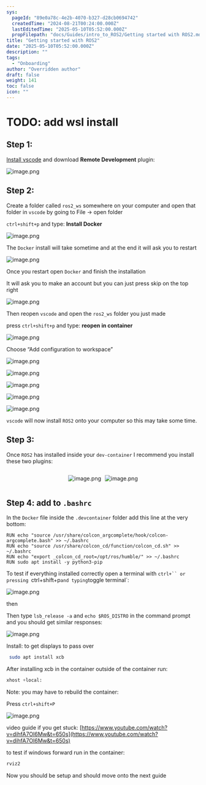 ```yaml
---
sys:
  pageId: "89e0a78c-4e2b-4070-b327-d28cb0694742"
  createdTime: "2024-08-21T00:24:00.000Z"
  lastEditedTime: "2025-05-10T05:52:00.000Z"
  propFilepath: "docs/Guides/intro_to_ROS2/Getting started with ROS2.md"
title: "Getting started with ROS2"
date: "2025-05-10T05:52:00.000Z"
description: ""
tags:
  - "Onboarding"
author: "Overridden author"
draft: false
weight: 141
toc: false
icon: ""
---
```


# TODO: add wsl install

## Step 1:

[Install vscode](https://code.visualstudio.com/download) and download **Remote Development** plugin:

![image.png](https://prod-files-secure.s3.us-west-2.amazonaws.com/d518164a-d88e-44d1-a4ee-3adb3bd8bce0/efb52993-1881-4a40-b95e-6f020334f022/image.png?X-Amz-Algorithm=AWS4-HMAC-SHA256&X-Amz-Content-Sha256=UNSIGNED-PAYLOAD&X-Amz-Credential=ASIAZI2LB466X6KXBQTL%2F20250707%2Fus-west-2%2Fs3%2Faws4_request&X-Amz-Date=20250707T004716Z&X-Amz-Expires=3600&X-Amz-Security-Token=IQoJb3JpZ2luX2VjEGAaCXVzLXdlc3QtMiJGMEQCIGMlcpkExGIz2JPMKkSOeZ5ABM81hVvITdOW3oJs0kGNAiB3XzdVr4zzTitX0TnnAYkxHZfLxVnsLY4Edt4EyGRrvir%2FAwhpEAAaDDYzNzQyMzE4MzgwNSIMzmV61tFDDnCO8YXbKtwD4Qzrk0c4%2BOUKu0jUSYN6SLY%2FEbMFfqQVj3VTuzNNlitJlu2YhgtmvNAbhvl8IwKbF6sdvUFqNBFO54E1a%2BJ5cWq4pHd6YSzKbf0GIahrejPuVYWFtp4pStPdMm1jWuJV0FV9AOWcOrGrBPX3yzz5GhD8iCK1Jy3gI30VVdZ%2FE3Gl8czDOZ%2FdUJ3hB2EeGcMQEQ%2BwaaB196lhP56lYbQ6S%2FzIf%2BeEdqeHVqJlAKwTjGlTVpp8r0aY93TLBf9XChfgTluQo%2FGr3umPCU29QIapvC0qefuc8%2FE1mL0a2K6aE27MzAUOrLdSUh%2FgvKpEHK7hscKtsggrf7iff70jvcQystbxHmRYXANv95b6a3nbhVj5wtGHo3tkgHS74fcY%2FaSJlrFW3bd2rxKigRDou78rn%2BVIqnr1LPnZ3i1vzFZSgdjN9zKDyA6RtL564GI9CT0dxJd3MFpsy3xDIBXq5fFn%2FHw%2FGeqj5EwMvGRlRgVOrkCtQRG0zFRLQ7V8oQ8x8iv56qlR68xYjreFEYORmWucwY5wUofhQSf1Dln%2Fu8CoUj48a4fwRXKA2Dv%2FO7Bvg5%2Bw7rP3%2F9PEHyvYD%2BMa5nhpUp1pB3N%2FTzLFqU%2BX86c9zQttHyc8Dn9ukjgVRScwnYuswwY6pgGyGGTtOcSEqeT9vjORCJcZI5XDbb8EVlN8zO9Olg8whT9CSRkninN5HFYJPkfZVGxY4Ma43plM30bVaJBH%2Fyy62y358R1i8p1bKI7jQVtwRHd74uf4OyPyDUAkhPFyvaDMga47B2mJ%2B62HutBPXNVessdpf%2Ftil9vOrKxPnhQS6%2Fb1fiCYnobtFWsobUicoS1vHGrc9BsRxLWKTpmV8jevXiPgoSZu&X-Amz-Signature=01a0cadd5f34a611b2bedba0483333b7a02cb1a4412cefebe33de112ee09b08c&X-Amz-SignedHeaders=host&x-amz-checksum-mode=ENABLED&x-id=GetObject)

## Step 2:

Create a folder called `ros2_ws` somewhere on your computer and open that folder in `vscode` by going to File → open folder 

`ctrl+shift+p` and type: **Install Docker**

![image.png](https://prod-files-secure.s3.us-west-2.amazonaws.com/d518164a-d88e-44d1-a4ee-3adb3bd8bce0/2269dc0e-1cd5-47ff-bceb-c04ad9b2eab0/image.png?X-Amz-Algorithm=AWS4-HMAC-SHA256&X-Amz-Content-Sha256=UNSIGNED-PAYLOAD&X-Amz-Credential=ASIAZI2LB466X6KXBQTL%2F20250707%2Fus-west-2%2Fs3%2Faws4_request&X-Amz-Date=20250707T004716Z&X-Amz-Expires=3600&X-Amz-Security-Token=IQoJb3JpZ2luX2VjEGAaCXVzLXdlc3QtMiJGMEQCIGMlcpkExGIz2JPMKkSOeZ5ABM81hVvITdOW3oJs0kGNAiB3XzdVr4zzTitX0TnnAYkxHZfLxVnsLY4Edt4EyGRrvir%2FAwhpEAAaDDYzNzQyMzE4MzgwNSIMzmV61tFDDnCO8YXbKtwD4Qzrk0c4%2BOUKu0jUSYN6SLY%2FEbMFfqQVj3VTuzNNlitJlu2YhgtmvNAbhvl8IwKbF6sdvUFqNBFO54E1a%2BJ5cWq4pHd6YSzKbf0GIahrejPuVYWFtp4pStPdMm1jWuJV0FV9AOWcOrGrBPX3yzz5GhD8iCK1Jy3gI30VVdZ%2FE3Gl8czDOZ%2FdUJ3hB2EeGcMQEQ%2BwaaB196lhP56lYbQ6S%2FzIf%2BeEdqeHVqJlAKwTjGlTVpp8r0aY93TLBf9XChfgTluQo%2FGr3umPCU29QIapvC0qefuc8%2FE1mL0a2K6aE27MzAUOrLdSUh%2FgvKpEHK7hscKtsggrf7iff70jvcQystbxHmRYXANv95b6a3nbhVj5wtGHo3tkgHS74fcY%2FaSJlrFW3bd2rxKigRDou78rn%2BVIqnr1LPnZ3i1vzFZSgdjN9zKDyA6RtL564GI9CT0dxJd3MFpsy3xDIBXq5fFn%2FHw%2FGeqj5EwMvGRlRgVOrkCtQRG0zFRLQ7V8oQ8x8iv56qlR68xYjreFEYORmWucwY5wUofhQSf1Dln%2Fu8CoUj48a4fwRXKA2Dv%2FO7Bvg5%2Bw7rP3%2F9PEHyvYD%2BMa5nhpUp1pB3N%2FTzLFqU%2BX86c9zQttHyc8Dn9ukjgVRScwnYuswwY6pgGyGGTtOcSEqeT9vjORCJcZI5XDbb8EVlN8zO9Olg8whT9CSRkninN5HFYJPkfZVGxY4Ma43plM30bVaJBH%2Fyy62y358R1i8p1bKI7jQVtwRHd74uf4OyPyDUAkhPFyvaDMga47B2mJ%2B62HutBPXNVessdpf%2Ftil9vOrKxPnhQS6%2Fb1fiCYnobtFWsobUicoS1vHGrc9BsRxLWKTpmV8jevXiPgoSZu&X-Amz-Signature=2f63783fde34c3fa3bd626c027e1fb49e325ee15106f92a78a68e6f276b5f92e&X-Amz-SignedHeaders=host&x-amz-checksum-mode=ENABLED&x-id=GetObject)

The `Docker` install will take sometime and at the end it will ask you to restart

![image.png](https://prod-files-secure.s3.us-west-2.amazonaws.com/d518164a-d88e-44d1-a4ee-3adb3bd8bce0/ed233f78-be33-4b1f-b89c-9c346c0e961e/image.png?X-Amz-Algorithm=AWS4-HMAC-SHA256&X-Amz-Content-Sha256=UNSIGNED-PAYLOAD&X-Amz-Credential=ASIAZI2LB466X6KXBQTL%2F20250707%2Fus-west-2%2Fs3%2Faws4_request&X-Amz-Date=20250707T004716Z&X-Amz-Expires=3600&X-Amz-Security-Token=IQoJb3JpZ2luX2VjEGAaCXVzLXdlc3QtMiJGMEQCIGMlcpkExGIz2JPMKkSOeZ5ABM81hVvITdOW3oJs0kGNAiB3XzdVr4zzTitX0TnnAYkxHZfLxVnsLY4Edt4EyGRrvir%2FAwhpEAAaDDYzNzQyMzE4MzgwNSIMzmV61tFDDnCO8YXbKtwD4Qzrk0c4%2BOUKu0jUSYN6SLY%2FEbMFfqQVj3VTuzNNlitJlu2YhgtmvNAbhvl8IwKbF6sdvUFqNBFO54E1a%2BJ5cWq4pHd6YSzKbf0GIahrejPuVYWFtp4pStPdMm1jWuJV0FV9AOWcOrGrBPX3yzz5GhD8iCK1Jy3gI30VVdZ%2FE3Gl8czDOZ%2FdUJ3hB2EeGcMQEQ%2BwaaB196lhP56lYbQ6S%2FzIf%2BeEdqeHVqJlAKwTjGlTVpp8r0aY93TLBf9XChfgTluQo%2FGr3umPCU29QIapvC0qefuc8%2FE1mL0a2K6aE27MzAUOrLdSUh%2FgvKpEHK7hscKtsggrf7iff70jvcQystbxHmRYXANv95b6a3nbhVj5wtGHo3tkgHS74fcY%2FaSJlrFW3bd2rxKigRDou78rn%2BVIqnr1LPnZ3i1vzFZSgdjN9zKDyA6RtL564GI9CT0dxJd3MFpsy3xDIBXq5fFn%2FHw%2FGeqj5EwMvGRlRgVOrkCtQRG0zFRLQ7V8oQ8x8iv56qlR68xYjreFEYORmWucwY5wUofhQSf1Dln%2Fu8CoUj48a4fwRXKA2Dv%2FO7Bvg5%2Bw7rP3%2F9PEHyvYD%2BMa5nhpUp1pB3N%2FTzLFqU%2BX86c9zQttHyc8Dn9ukjgVRScwnYuswwY6pgGyGGTtOcSEqeT9vjORCJcZI5XDbb8EVlN8zO9Olg8whT9CSRkninN5HFYJPkfZVGxY4Ma43plM30bVaJBH%2Fyy62y358R1i8p1bKI7jQVtwRHd74uf4OyPyDUAkhPFyvaDMga47B2mJ%2B62HutBPXNVessdpf%2Ftil9vOrKxPnhQS6%2Fb1fiCYnobtFWsobUicoS1vHGrc9BsRxLWKTpmV8jevXiPgoSZu&X-Amz-Signature=8f69633db95189a4c4cdae16fcd227fd3bae8f28477fd163301595d3990e3004&X-Amz-SignedHeaders=host&x-amz-checksum-mode=ENABLED&x-id=GetObject)

Once you restart open `Docker` and finish the installation

It will ask you to make an account but you can just press skip on the top right

![image.png](https://prod-files-secure.s3.us-west-2.amazonaws.com/d518164a-d88e-44d1-a4ee-3adb3bd8bce0/21010ad9-1659-4fd9-9f59-9932a09b2a3d/image.png?X-Amz-Algorithm=AWS4-HMAC-SHA256&X-Amz-Content-Sha256=UNSIGNED-PAYLOAD&X-Amz-Credential=ASIAZI2LB466X6KXBQTL%2F20250707%2Fus-west-2%2Fs3%2Faws4_request&X-Amz-Date=20250707T004716Z&X-Amz-Expires=3600&X-Amz-Security-Token=IQoJb3JpZ2luX2VjEGAaCXVzLXdlc3QtMiJGMEQCIGMlcpkExGIz2JPMKkSOeZ5ABM81hVvITdOW3oJs0kGNAiB3XzdVr4zzTitX0TnnAYkxHZfLxVnsLY4Edt4EyGRrvir%2FAwhpEAAaDDYzNzQyMzE4MzgwNSIMzmV61tFDDnCO8YXbKtwD4Qzrk0c4%2BOUKu0jUSYN6SLY%2FEbMFfqQVj3VTuzNNlitJlu2YhgtmvNAbhvl8IwKbF6sdvUFqNBFO54E1a%2BJ5cWq4pHd6YSzKbf0GIahrejPuVYWFtp4pStPdMm1jWuJV0FV9AOWcOrGrBPX3yzz5GhD8iCK1Jy3gI30VVdZ%2FE3Gl8czDOZ%2FdUJ3hB2EeGcMQEQ%2BwaaB196lhP56lYbQ6S%2FzIf%2BeEdqeHVqJlAKwTjGlTVpp8r0aY93TLBf9XChfgTluQo%2FGr3umPCU29QIapvC0qefuc8%2FE1mL0a2K6aE27MzAUOrLdSUh%2FgvKpEHK7hscKtsggrf7iff70jvcQystbxHmRYXANv95b6a3nbhVj5wtGHo3tkgHS74fcY%2FaSJlrFW3bd2rxKigRDou78rn%2BVIqnr1LPnZ3i1vzFZSgdjN9zKDyA6RtL564GI9CT0dxJd3MFpsy3xDIBXq5fFn%2FHw%2FGeqj5EwMvGRlRgVOrkCtQRG0zFRLQ7V8oQ8x8iv56qlR68xYjreFEYORmWucwY5wUofhQSf1Dln%2Fu8CoUj48a4fwRXKA2Dv%2FO7Bvg5%2Bw7rP3%2F9PEHyvYD%2BMa5nhpUp1pB3N%2FTzLFqU%2BX86c9zQttHyc8Dn9ukjgVRScwnYuswwY6pgGyGGTtOcSEqeT9vjORCJcZI5XDbb8EVlN8zO9Olg8whT9CSRkninN5HFYJPkfZVGxY4Ma43plM30bVaJBH%2Fyy62y358R1i8p1bKI7jQVtwRHd74uf4OyPyDUAkhPFyvaDMga47B2mJ%2B62HutBPXNVessdpf%2Ftil9vOrKxPnhQS6%2Fb1fiCYnobtFWsobUicoS1vHGrc9BsRxLWKTpmV8jevXiPgoSZu&X-Amz-Signature=9620b621fa79a88e7b20b02379ab35164655ca6faff7573c2d4fff2f950e6a6b&X-Amz-SignedHeaders=host&x-amz-checksum-mode=ENABLED&x-id=GetObject)

Then reopen `vscode` and open the `ros2_ws` folder you just made

press `ctrl+shift+p` and type: **reopen in container**

![image.png](https://prod-files-secure.s3.us-west-2.amazonaws.com/d518164a-d88e-44d1-a4ee-3adb3bd8bce0/4e93b8c2-41ad-488c-8095-c74205196118/image.png?X-Amz-Algorithm=AWS4-HMAC-SHA256&X-Amz-Content-Sha256=UNSIGNED-PAYLOAD&X-Amz-Credential=ASIAZI2LB466X6KXBQTL%2F20250707%2Fus-west-2%2Fs3%2Faws4_request&X-Amz-Date=20250707T004716Z&X-Amz-Expires=3600&X-Amz-Security-Token=IQoJb3JpZ2luX2VjEGAaCXVzLXdlc3QtMiJGMEQCIGMlcpkExGIz2JPMKkSOeZ5ABM81hVvITdOW3oJs0kGNAiB3XzdVr4zzTitX0TnnAYkxHZfLxVnsLY4Edt4EyGRrvir%2FAwhpEAAaDDYzNzQyMzE4MzgwNSIMzmV61tFDDnCO8YXbKtwD4Qzrk0c4%2BOUKu0jUSYN6SLY%2FEbMFfqQVj3VTuzNNlitJlu2YhgtmvNAbhvl8IwKbF6sdvUFqNBFO54E1a%2BJ5cWq4pHd6YSzKbf0GIahrejPuVYWFtp4pStPdMm1jWuJV0FV9AOWcOrGrBPX3yzz5GhD8iCK1Jy3gI30VVdZ%2FE3Gl8czDOZ%2FdUJ3hB2EeGcMQEQ%2BwaaB196lhP56lYbQ6S%2FzIf%2BeEdqeHVqJlAKwTjGlTVpp8r0aY93TLBf9XChfgTluQo%2FGr3umPCU29QIapvC0qefuc8%2FE1mL0a2K6aE27MzAUOrLdSUh%2FgvKpEHK7hscKtsggrf7iff70jvcQystbxHmRYXANv95b6a3nbhVj5wtGHo3tkgHS74fcY%2FaSJlrFW3bd2rxKigRDou78rn%2BVIqnr1LPnZ3i1vzFZSgdjN9zKDyA6RtL564GI9CT0dxJd3MFpsy3xDIBXq5fFn%2FHw%2FGeqj5EwMvGRlRgVOrkCtQRG0zFRLQ7V8oQ8x8iv56qlR68xYjreFEYORmWucwY5wUofhQSf1Dln%2Fu8CoUj48a4fwRXKA2Dv%2FO7Bvg5%2Bw7rP3%2F9PEHyvYD%2BMa5nhpUp1pB3N%2FTzLFqU%2BX86c9zQttHyc8Dn9ukjgVRScwnYuswwY6pgGyGGTtOcSEqeT9vjORCJcZI5XDbb8EVlN8zO9Olg8whT9CSRkninN5HFYJPkfZVGxY4Ma43plM30bVaJBH%2Fyy62y358R1i8p1bKI7jQVtwRHd74uf4OyPyDUAkhPFyvaDMga47B2mJ%2B62HutBPXNVessdpf%2Ftil9vOrKxPnhQS6%2Fb1fiCYnobtFWsobUicoS1vHGrc9BsRxLWKTpmV8jevXiPgoSZu&X-Amz-Signature=b11e26bb9471ce5102c06b3060c9dd0a155ce344ad24a339286d16988e4473cd&X-Amz-SignedHeaders=host&x-amz-checksum-mode=ENABLED&x-id=GetObject)

Choose “Add configuration to workspace”

![image.png](https://prod-files-secure.s3.us-west-2.amazonaws.com/d518164a-d88e-44d1-a4ee-3adb3bd8bce0/9560b282-5060-4989-ba37-97e7b2c22476/image.png?X-Amz-Algorithm=AWS4-HMAC-SHA256&X-Amz-Content-Sha256=UNSIGNED-PAYLOAD&X-Amz-Credential=ASIAZI2LB466X6KXBQTL%2F20250707%2Fus-west-2%2Fs3%2Faws4_request&X-Amz-Date=20250707T004716Z&X-Amz-Expires=3600&X-Amz-Security-Token=IQoJb3JpZ2luX2VjEGAaCXVzLXdlc3QtMiJGMEQCIGMlcpkExGIz2JPMKkSOeZ5ABM81hVvITdOW3oJs0kGNAiB3XzdVr4zzTitX0TnnAYkxHZfLxVnsLY4Edt4EyGRrvir%2FAwhpEAAaDDYzNzQyMzE4MzgwNSIMzmV61tFDDnCO8YXbKtwD4Qzrk0c4%2BOUKu0jUSYN6SLY%2FEbMFfqQVj3VTuzNNlitJlu2YhgtmvNAbhvl8IwKbF6sdvUFqNBFO54E1a%2BJ5cWq4pHd6YSzKbf0GIahrejPuVYWFtp4pStPdMm1jWuJV0FV9AOWcOrGrBPX3yzz5GhD8iCK1Jy3gI30VVdZ%2FE3Gl8czDOZ%2FdUJ3hB2EeGcMQEQ%2BwaaB196lhP56lYbQ6S%2FzIf%2BeEdqeHVqJlAKwTjGlTVpp8r0aY93TLBf9XChfgTluQo%2FGr3umPCU29QIapvC0qefuc8%2FE1mL0a2K6aE27MzAUOrLdSUh%2FgvKpEHK7hscKtsggrf7iff70jvcQystbxHmRYXANv95b6a3nbhVj5wtGHo3tkgHS74fcY%2FaSJlrFW3bd2rxKigRDou78rn%2BVIqnr1LPnZ3i1vzFZSgdjN9zKDyA6RtL564GI9CT0dxJd3MFpsy3xDIBXq5fFn%2FHw%2FGeqj5EwMvGRlRgVOrkCtQRG0zFRLQ7V8oQ8x8iv56qlR68xYjreFEYORmWucwY5wUofhQSf1Dln%2Fu8CoUj48a4fwRXKA2Dv%2FO7Bvg5%2Bw7rP3%2F9PEHyvYD%2BMa5nhpUp1pB3N%2FTzLFqU%2BX86c9zQttHyc8Dn9ukjgVRScwnYuswwY6pgGyGGTtOcSEqeT9vjORCJcZI5XDbb8EVlN8zO9Olg8whT9CSRkninN5HFYJPkfZVGxY4Ma43plM30bVaJBH%2Fyy62y358R1i8p1bKI7jQVtwRHd74uf4OyPyDUAkhPFyvaDMga47B2mJ%2B62HutBPXNVessdpf%2Ftil9vOrKxPnhQS6%2Fb1fiCYnobtFWsobUicoS1vHGrc9BsRxLWKTpmV8jevXiPgoSZu&X-Amz-Signature=177d1cf4e2d9faffae1dffaffa55f6d458012a9a17166193c41042de766a76bc&X-Amz-SignedHeaders=host&x-amz-checksum-mode=ENABLED&x-id=GetObject)

![image.png](https://prod-files-secure.s3.us-west-2.amazonaws.com/d518164a-d88e-44d1-a4ee-3adb3bd8bce0/2ee63f81-886b-48e8-a553-dc6e5eac99e4/image.png?X-Amz-Algorithm=AWS4-HMAC-SHA256&X-Amz-Content-Sha256=UNSIGNED-PAYLOAD&X-Amz-Credential=ASIAZI2LB466X6KXBQTL%2F20250707%2Fus-west-2%2Fs3%2Faws4_request&X-Amz-Date=20250707T004716Z&X-Amz-Expires=3600&X-Amz-Security-Token=IQoJb3JpZ2luX2VjEGAaCXVzLXdlc3QtMiJGMEQCIGMlcpkExGIz2JPMKkSOeZ5ABM81hVvITdOW3oJs0kGNAiB3XzdVr4zzTitX0TnnAYkxHZfLxVnsLY4Edt4EyGRrvir%2FAwhpEAAaDDYzNzQyMzE4MzgwNSIMzmV61tFDDnCO8YXbKtwD4Qzrk0c4%2BOUKu0jUSYN6SLY%2FEbMFfqQVj3VTuzNNlitJlu2YhgtmvNAbhvl8IwKbF6sdvUFqNBFO54E1a%2BJ5cWq4pHd6YSzKbf0GIahrejPuVYWFtp4pStPdMm1jWuJV0FV9AOWcOrGrBPX3yzz5GhD8iCK1Jy3gI30VVdZ%2FE3Gl8czDOZ%2FdUJ3hB2EeGcMQEQ%2BwaaB196lhP56lYbQ6S%2FzIf%2BeEdqeHVqJlAKwTjGlTVpp8r0aY93TLBf9XChfgTluQo%2FGr3umPCU29QIapvC0qefuc8%2FE1mL0a2K6aE27MzAUOrLdSUh%2FgvKpEHK7hscKtsggrf7iff70jvcQystbxHmRYXANv95b6a3nbhVj5wtGHo3tkgHS74fcY%2FaSJlrFW3bd2rxKigRDou78rn%2BVIqnr1LPnZ3i1vzFZSgdjN9zKDyA6RtL564GI9CT0dxJd3MFpsy3xDIBXq5fFn%2FHw%2FGeqj5EwMvGRlRgVOrkCtQRG0zFRLQ7V8oQ8x8iv56qlR68xYjreFEYORmWucwY5wUofhQSf1Dln%2Fu8CoUj48a4fwRXKA2Dv%2FO7Bvg5%2Bw7rP3%2F9PEHyvYD%2BMa5nhpUp1pB3N%2FTzLFqU%2BX86c9zQttHyc8Dn9ukjgVRScwnYuswwY6pgGyGGTtOcSEqeT9vjORCJcZI5XDbb8EVlN8zO9Olg8whT9CSRkninN5HFYJPkfZVGxY4Ma43plM30bVaJBH%2Fyy62y358R1i8p1bKI7jQVtwRHd74uf4OyPyDUAkhPFyvaDMga47B2mJ%2B62HutBPXNVessdpf%2Ftil9vOrKxPnhQS6%2Fb1fiCYnobtFWsobUicoS1vHGrc9BsRxLWKTpmV8jevXiPgoSZu&X-Amz-Signature=3eeb33e209fd241f94540a2db69ad34beaadf54a8ccab8ed0a0d85e5e5d54a6c&X-Amz-SignedHeaders=host&x-amz-checksum-mode=ENABLED&x-id=GetObject)

![image.png](https://prod-files-secure.s3.us-west-2.amazonaws.com/d518164a-d88e-44d1-a4ee-3adb3bd8bce0/ae1580b2-b048-407e-aed9-b584224a7a04/image.png?X-Amz-Algorithm=AWS4-HMAC-SHA256&X-Amz-Content-Sha256=UNSIGNED-PAYLOAD&X-Amz-Credential=ASIAZI2LB466X6KXBQTL%2F20250707%2Fus-west-2%2Fs3%2Faws4_request&X-Amz-Date=20250707T004716Z&X-Amz-Expires=3600&X-Amz-Security-Token=IQoJb3JpZ2luX2VjEGAaCXVzLXdlc3QtMiJGMEQCIGMlcpkExGIz2JPMKkSOeZ5ABM81hVvITdOW3oJs0kGNAiB3XzdVr4zzTitX0TnnAYkxHZfLxVnsLY4Edt4EyGRrvir%2FAwhpEAAaDDYzNzQyMzE4MzgwNSIMzmV61tFDDnCO8YXbKtwD4Qzrk0c4%2BOUKu0jUSYN6SLY%2FEbMFfqQVj3VTuzNNlitJlu2YhgtmvNAbhvl8IwKbF6sdvUFqNBFO54E1a%2BJ5cWq4pHd6YSzKbf0GIahrejPuVYWFtp4pStPdMm1jWuJV0FV9AOWcOrGrBPX3yzz5GhD8iCK1Jy3gI30VVdZ%2FE3Gl8czDOZ%2FdUJ3hB2EeGcMQEQ%2BwaaB196lhP56lYbQ6S%2FzIf%2BeEdqeHVqJlAKwTjGlTVpp8r0aY93TLBf9XChfgTluQo%2FGr3umPCU29QIapvC0qefuc8%2FE1mL0a2K6aE27MzAUOrLdSUh%2FgvKpEHK7hscKtsggrf7iff70jvcQystbxHmRYXANv95b6a3nbhVj5wtGHo3tkgHS74fcY%2FaSJlrFW3bd2rxKigRDou78rn%2BVIqnr1LPnZ3i1vzFZSgdjN9zKDyA6RtL564GI9CT0dxJd3MFpsy3xDIBXq5fFn%2FHw%2FGeqj5EwMvGRlRgVOrkCtQRG0zFRLQ7V8oQ8x8iv56qlR68xYjreFEYORmWucwY5wUofhQSf1Dln%2Fu8CoUj48a4fwRXKA2Dv%2FO7Bvg5%2Bw7rP3%2F9PEHyvYD%2BMa5nhpUp1pB3N%2FTzLFqU%2BX86c9zQttHyc8Dn9ukjgVRScwnYuswwY6pgGyGGTtOcSEqeT9vjORCJcZI5XDbb8EVlN8zO9Olg8whT9CSRkninN5HFYJPkfZVGxY4Ma43plM30bVaJBH%2Fyy62y358R1i8p1bKI7jQVtwRHd74uf4OyPyDUAkhPFyvaDMga47B2mJ%2B62HutBPXNVessdpf%2Ftil9vOrKxPnhQS6%2Fb1fiCYnobtFWsobUicoS1vHGrc9BsRxLWKTpmV8jevXiPgoSZu&X-Amz-Signature=14485fbac1d9de9922ab508f02dcb95214c3b84c465b433c4d310ed1d1e221b8&X-Amz-SignedHeaders=host&x-amz-checksum-mode=ENABLED&x-id=GetObject)

![image.png](https://prod-files-secure.s3.us-west-2.amazonaws.com/d518164a-d88e-44d1-a4ee-3adb3bd8bce0/53255b28-f75e-430f-b9e3-c0ac8577e42b/image.png?X-Amz-Algorithm=AWS4-HMAC-SHA256&X-Amz-Content-Sha256=UNSIGNED-PAYLOAD&X-Amz-Credential=ASIAZI2LB466X6KXBQTL%2F20250707%2Fus-west-2%2Fs3%2Faws4_request&X-Amz-Date=20250707T004716Z&X-Amz-Expires=3600&X-Amz-Security-Token=IQoJb3JpZ2luX2VjEGAaCXVzLXdlc3QtMiJGMEQCIGMlcpkExGIz2JPMKkSOeZ5ABM81hVvITdOW3oJs0kGNAiB3XzdVr4zzTitX0TnnAYkxHZfLxVnsLY4Edt4EyGRrvir%2FAwhpEAAaDDYzNzQyMzE4MzgwNSIMzmV61tFDDnCO8YXbKtwD4Qzrk0c4%2BOUKu0jUSYN6SLY%2FEbMFfqQVj3VTuzNNlitJlu2YhgtmvNAbhvl8IwKbF6sdvUFqNBFO54E1a%2BJ5cWq4pHd6YSzKbf0GIahrejPuVYWFtp4pStPdMm1jWuJV0FV9AOWcOrGrBPX3yzz5GhD8iCK1Jy3gI30VVdZ%2FE3Gl8czDOZ%2FdUJ3hB2EeGcMQEQ%2BwaaB196lhP56lYbQ6S%2FzIf%2BeEdqeHVqJlAKwTjGlTVpp8r0aY93TLBf9XChfgTluQo%2FGr3umPCU29QIapvC0qefuc8%2FE1mL0a2K6aE27MzAUOrLdSUh%2FgvKpEHK7hscKtsggrf7iff70jvcQystbxHmRYXANv95b6a3nbhVj5wtGHo3tkgHS74fcY%2FaSJlrFW3bd2rxKigRDou78rn%2BVIqnr1LPnZ3i1vzFZSgdjN9zKDyA6RtL564GI9CT0dxJd3MFpsy3xDIBXq5fFn%2FHw%2FGeqj5EwMvGRlRgVOrkCtQRG0zFRLQ7V8oQ8x8iv56qlR68xYjreFEYORmWucwY5wUofhQSf1Dln%2Fu8CoUj48a4fwRXKA2Dv%2FO7Bvg5%2Bw7rP3%2F9PEHyvYD%2BMa5nhpUp1pB3N%2FTzLFqU%2BX86c9zQttHyc8Dn9ukjgVRScwnYuswwY6pgGyGGTtOcSEqeT9vjORCJcZI5XDbb8EVlN8zO9Olg8whT9CSRkninN5HFYJPkfZVGxY4Ma43plM30bVaJBH%2Fyy62y358R1i8p1bKI7jQVtwRHd74uf4OyPyDUAkhPFyvaDMga47B2mJ%2B62HutBPXNVessdpf%2Ftil9vOrKxPnhQS6%2Fb1fiCYnobtFWsobUicoS1vHGrc9BsRxLWKTpmV8jevXiPgoSZu&X-Amz-Signature=2fa50a8c436efe8552c0e3fc444f6b6073a23f64de6b0f5284a76996582360e1&X-Amz-SignedHeaders=host&x-amz-checksum-mode=ENABLED&x-id=GetObject)

![image.png](https://prod-files-secure.s3.us-west-2.amazonaws.com/d518164a-d88e-44d1-a4ee-3adb3bd8bce0/7c562767-5af9-4ffb-97d1-327bcdf4ee00/image.png?X-Amz-Algorithm=AWS4-HMAC-SHA256&X-Amz-Content-Sha256=UNSIGNED-PAYLOAD&X-Amz-Credential=ASIAZI2LB466X6KXBQTL%2F20250707%2Fus-west-2%2Fs3%2Faws4_request&X-Amz-Date=20250707T004716Z&X-Amz-Expires=3600&X-Amz-Security-Token=IQoJb3JpZ2luX2VjEGAaCXVzLXdlc3QtMiJGMEQCIGMlcpkExGIz2JPMKkSOeZ5ABM81hVvITdOW3oJs0kGNAiB3XzdVr4zzTitX0TnnAYkxHZfLxVnsLY4Edt4EyGRrvir%2FAwhpEAAaDDYzNzQyMzE4MzgwNSIMzmV61tFDDnCO8YXbKtwD4Qzrk0c4%2BOUKu0jUSYN6SLY%2FEbMFfqQVj3VTuzNNlitJlu2YhgtmvNAbhvl8IwKbF6sdvUFqNBFO54E1a%2BJ5cWq4pHd6YSzKbf0GIahrejPuVYWFtp4pStPdMm1jWuJV0FV9AOWcOrGrBPX3yzz5GhD8iCK1Jy3gI30VVdZ%2FE3Gl8czDOZ%2FdUJ3hB2EeGcMQEQ%2BwaaB196lhP56lYbQ6S%2FzIf%2BeEdqeHVqJlAKwTjGlTVpp8r0aY93TLBf9XChfgTluQo%2FGr3umPCU29QIapvC0qefuc8%2FE1mL0a2K6aE27MzAUOrLdSUh%2FgvKpEHK7hscKtsggrf7iff70jvcQystbxHmRYXANv95b6a3nbhVj5wtGHo3tkgHS74fcY%2FaSJlrFW3bd2rxKigRDou78rn%2BVIqnr1LPnZ3i1vzFZSgdjN9zKDyA6RtL564GI9CT0dxJd3MFpsy3xDIBXq5fFn%2FHw%2FGeqj5EwMvGRlRgVOrkCtQRG0zFRLQ7V8oQ8x8iv56qlR68xYjreFEYORmWucwY5wUofhQSf1Dln%2Fu8CoUj48a4fwRXKA2Dv%2FO7Bvg5%2Bw7rP3%2F9PEHyvYD%2BMa5nhpUp1pB3N%2FTzLFqU%2BX86c9zQttHyc8Dn9ukjgVRScwnYuswwY6pgGyGGTtOcSEqeT9vjORCJcZI5XDbb8EVlN8zO9Olg8whT9CSRkninN5HFYJPkfZVGxY4Ma43plM30bVaJBH%2Fyy62y358R1i8p1bKI7jQVtwRHd74uf4OyPyDUAkhPFyvaDMga47B2mJ%2B62HutBPXNVessdpf%2Ftil9vOrKxPnhQS6%2Fb1fiCYnobtFWsobUicoS1vHGrc9BsRxLWKTpmV8jevXiPgoSZu&X-Amz-Signature=409ccb1a93b6a8eaeb004b80f72031457c1f36bf5f8c313d394452946ebf8e21&X-Amz-SignedHeaders=host&x-amz-checksum-mode=ENABLED&x-id=GetObject)

`vscode` will now install `ROS2` onto your computer so this may take some time.

## Step 3:

Once `ROS2` has installed inside your `dev-container` I recommend you install these two plugins:

<div style="display: flex;flex-direction: row; column-gap:10px; max-width: 630px;justify-content: center;">
<div>

![image.png](https://prod-files-secure.s3.us-west-2.amazonaws.com/d518164a-d88e-44d1-a4ee-3adb3bd8bce0/3fc3d550-5a54-4ba1-ba6b-faa01cdb7369/image.png?X-Amz-Algorithm=AWS4-HMAC-SHA256&X-Amz-Content-Sha256=UNSIGNED-PAYLOAD&X-Amz-Credential=ASIAZI2LB4667SNDUMVR%2F20250707%2Fus-west-2%2Fs3%2Faws4_request&X-Amz-Date=20250707T004718Z&X-Amz-Expires=3600&X-Amz-Security-Token=IQoJb3JpZ2luX2VjEGAaCXVzLXdlc3QtMiJGMEQCIARdZJ83jJBunWhHB3SQu3UzKZcoiU8ENTdf2tC7%2F7oiAiBEPJf09dw4PyWII9qHe6AyQsUiPvzrbwj4mdn8PKJVrir%2FAwhpEAAaDDYzNzQyMzE4MzgwNSIMs4HaIYE74ewO9bUWKtwDckhib3GgVexpwMFRzRxNEH5vhMSbrsF1cG1BdS3Dcxyn79GRr%2BbwhkdqTubufLQRObz12wf4PGhOs%2BBBUJ987B9Rw%2FsjdyUAwZw3LvUfL9g%2FkMGdu4OoT7TUIT%2FgBDAsnygvah6NAQlIiABNUKzcoL1A7d%2F%2BdYD0r7tsn6xTZ8nhkQnwJ%2Fi8SmKXkKnIpln5IdZEZnDbQ%2BmOgpUlcHOtfqMT8Fa9u80Wq3vr7g03v5mIue75oGrVCSVudM63a16WFmGAW2r6OMquFscIsgeK8xEG04KFktOQGIMwol1aRUHsJZ897qcZCFC7nwagIc4qV%2B%2BaRZT%2BrQwmjImHJqp1ZAakvnDfCyoYbhwXrwEgXL5BKV8%2BS1%2BkuG%2FYGp%2F%2FzvqQpRLhScF%2F3QX%2FEAm3oZs1zo8WUN84FPuhGvx6KXM3tqWnR1b5Km%2BP%2FpCgKW3u5LqgZotOJKYxBNpbryLVsu6s0CC44obHitMdQe1QP5NTN5xegOlcTCU9%2FZLoOvzzaXQEDjIVOcY2nPZUPE%2BIBTfYHpXmBniaBMc2SoKkE1oDYtHEt9KZ1x%2BXWndc9UYCtfgxPeQFTGyqliA5WttZeack0GX9NMERART0oaYoQY1T9SVSCtEBFS4tMgn7434wiZuswwY6pgHTTMY8VKJLwPfpy%2FdR%2FbZ0%2FPmjmZu5pL%2B9smSyJsrpUkGAichPyNCcIkbLxvg8kXJZmZ8dTH7b1aGQC6MzlcdU%2FPUzxacLlHBJJYpHJtHnJNw8LCNFbzj29UXkr%2BJml83DT5zNwcMOabM88kAOEHwsAsuDdw%2B7oiOg5XyzvHo%2FhYK%2FD6SJaYtoYkTRFHVLlMbZC1JwoHhRAwXDevKtTikG3pJx6wMe&X-Amz-Signature=8a11ab7f16733bc0b4ff8766c789f2ffd0c37b6903547f6a6ad129201d70042a&X-Amz-SignedHeaders=host&x-amz-checksum-mode=ENABLED&x-id=GetObject)

</div>
<div>

![image.png](https://prod-files-secure.s3.us-west-2.amazonaws.com/d518164a-d88e-44d1-a4ee-3adb3bd8bce0/d994cc66-13c2-4093-a5a3-f84cf4601a82/image.png?X-Amz-Algorithm=AWS4-HMAC-SHA256&X-Amz-Content-Sha256=UNSIGNED-PAYLOAD&X-Amz-Credential=ASIAZI2LB466VYVVGFW2%2F20250707%2Fus-west-2%2Fs3%2Faws4_request&X-Amz-Date=20250707T004719Z&X-Amz-Expires=3600&X-Amz-Security-Token=IQoJb3JpZ2luX2VjEGAaCXVzLXdlc3QtMiJHMEUCIQCEsmPjcWThpl648se8tvNK77aqlY9aa%2B6bDQ58HZgT1gIgVaky7Hvnk%2F96qd8dwZBwAy5eJpW1s4SnNWjloXxLMkoq%2FwMIaRAAGgw2Mzc0MjMxODM4MDUiDGQyneOpQAJMTgLhiyrcA4RDbN%2BZE4cMW6Slr3rrQ%2FDMireJumdDyqm%2B0rfZApTbcNMe7jQkNtzpmcg%2BCQtIZg1hLfnE9ZsojDPckDU2d%2FchSiG9TaU%2FqjTKzmZOesfYezQEn3XR%2BwyrihWBBhOcl5s0vCaaGt0Fq8PMwd%2FNYz9FcYzCxyNSe63mUbZD4%2BP8qCPRNoHnIj7BkR7UQ14bj6K%2FFgEEeq64ZCY3kODSAgMGoWceaRB3qtNjoqv16hG4gyNU8%2Bb%2BEgwBVhiuv7DbIfG%2Bz%2Fx03mS%2BNNZaf%2B9v4MFuMluZZ3i122usKiq0m8PmGRZ6a8gM2Su9%2Fdly%2FE%2BRoIA7qBt5x3qwx5%2B6DWHlT0qS97EKxyYpdy2oUGFdaeWS7y3myBdQa67oWQtLbOH2Rx5xKVMC2dIszv6L6d4cQdnWbpDcUEiaNdlS%2BXIun1mKEysIDkCTDpfEqOKvmiSrC%2BR1d5ggmbYwmMYctzOQmnSSFWLxQhma8h85YbSzM0bh60TGmF0jXs05pYsINAv51MRQOcwXuNgC2V2vG%2FUZmU7vxM6r5Ct350J0zsWTEg2p3eg6Gtzm%2FlO7RRw7Cfu2PtmMqvR3L7cgYp4L0tb4yOo5M1UlZTEMCzA3Z%2F6nB56XL%2BbYQv5axNhxxYMpMICVrMMGOqUBuiswpTEPKGc2j8a6Eq6qRAT16%2B1VBH2t7Dib58se7mBSm6zzXCxC8Qu6Meazd99EFm%2F4DriBIRNKAl0rkoDhBZ5ICGseFX%2FhsQwYPG3Fv7OXiiKLYAlhJ4wmHtXqZjTyDUNWZd7Yc73hhbeCUaA3mArFuk%2BGkQ5rK3tEXD%2FwI4OiLLR7n%2FQv%2F5kTjp6BjcI0lRh%2BymEDwSQDk9byYwvo0DZSoSpu&X-Amz-Signature=52af016f7ca4f6e62bac1a2c59d31f33c76d7aacb6cdc1f5f7b2bcc3e66f33a5&X-Amz-SignedHeaders=host&x-amz-checksum-mode=ENABLED&x-id=GetObject)

</div>
</div>

## Step 4: add to `.bashrc`

In the `Docker` file inside the `.devcontainer` folder add this line at the very bottom: 

```docker
RUN echo "source /usr/share/colcon_argcomplete/hook/colcon-argcomplete.bash" >> ~/.bashrc
RUN echo "source /usr/share/colcon_cd/function/colcon_cd.sh" >> ~/.bashrc
RUN echo "export _colcon_cd_root=/opt/ros/humble/" >> ~/.bashrc
RUN sudo apt install -y python3-pip 
```

To test if everything installed correctly open a terminal with `ctrl+`` or pressing `ctrl+shift+p` and typing `toggle terminal`:

![image.png](https://prod-files-secure.s3.us-west-2.amazonaws.com/d518164a-d88e-44d1-a4ee-3adb3bd8bce0/6a4943d8-b04e-4c02-9a58-775f3384d1a5/image.png?X-Amz-Algorithm=AWS4-HMAC-SHA256&X-Amz-Content-Sha256=UNSIGNED-PAYLOAD&X-Amz-Credential=ASIAZI2LB466X6KXBQTL%2F20250707%2Fus-west-2%2Fs3%2Faws4_request&X-Amz-Date=20250707T004716Z&X-Amz-Expires=3600&X-Amz-Security-Token=IQoJb3JpZ2luX2VjEGAaCXVzLXdlc3QtMiJGMEQCIGMlcpkExGIz2JPMKkSOeZ5ABM81hVvITdOW3oJs0kGNAiB3XzdVr4zzTitX0TnnAYkxHZfLxVnsLY4Edt4EyGRrvir%2FAwhpEAAaDDYzNzQyMzE4MzgwNSIMzmV61tFDDnCO8YXbKtwD4Qzrk0c4%2BOUKu0jUSYN6SLY%2FEbMFfqQVj3VTuzNNlitJlu2YhgtmvNAbhvl8IwKbF6sdvUFqNBFO54E1a%2BJ5cWq4pHd6YSzKbf0GIahrejPuVYWFtp4pStPdMm1jWuJV0FV9AOWcOrGrBPX3yzz5GhD8iCK1Jy3gI30VVdZ%2FE3Gl8czDOZ%2FdUJ3hB2EeGcMQEQ%2BwaaB196lhP56lYbQ6S%2FzIf%2BeEdqeHVqJlAKwTjGlTVpp8r0aY93TLBf9XChfgTluQo%2FGr3umPCU29QIapvC0qefuc8%2FE1mL0a2K6aE27MzAUOrLdSUh%2FgvKpEHK7hscKtsggrf7iff70jvcQystbxHmRYXANv95b6a3nbhVj5wtGHo3tkgHS74fcY%2FaSJlrFW3bd2rxKigRDou78rn%2BVIqnr1LPnZ3i1vzFZSgdjN9zKDyA6RtL564GI9CT0dxJd3MFpsy3xDIBXq5fFn%2FHw%2FGeqj5EwMvGRlRgVOrkCtQRG0zFRLQ7V8oQ8x8iv56qlR68xYjreFEYORmWucwY5wUofhQSf1Dln%2Fu8CoUj48a4fwRXKA2Dv%2FO7Bvg5%2Bw7rP3%2F9PEHyvYD%2BMa5nhpUp1pB3N%2FTzLFqU%2BX86c9zQttHyc8Dn9ukjgVRScwnYuswwY6pgGyGGTtOcSEqeT9vjORCJcZI5XDbb8EVlN8zO9Olg8whT9CSRkninN5HFYJPkfZVGxY4Ma43plM30bVaJBH%2Fyy62y358R1i8p1bKI7jQVtwRHd74uf4OyPyDUAkhPFyvaDMga47B2mJ%2B62HutBPXNVessdpf%2Ftil9vOrKxPnhQS6%2Fb1fiCYnobtFWsobUicoS1vHGrc9BsRxLWKTpmV8jevXiPgoSZu&X-Amz-Signature=8ee43ee7f4045cbebb67461409f6af47995a3e7fb771d5e985969f5507305121&X-Amz-SignedHeaders=host&x-amz-checksum-mode=ENABLED&x-id=GetObject)

then 

Then type `lsb_release -a` and `echo $ROS_DISTRO` in the command prompt and you should get similar responses:

![image.png](https://prod-files-secure.s3.us-west-2.amazonaws.com/d518164a-d88e-44d1-a4ee-3adb3bd8bce0/3e635dec-a805-4e85-8b9e-d000e5b71a4e/image.png?X-Amz-Algorithm=AWS4-HMAC-SHA256&X-Amz-Content-Sha256=UNSIGNED-PAYLOAD&X-Amz-Credential=ASIAZI2LB466X6KXBQTL%2F20250707%2Fus-west-2%2Fs3%2Faws4_request&X-Amz-Date=20250707T004716Z&X-Amz-Expires=3600&X-Amz-Security-Token=IQoJb3JpZ2luX2VjEGAaCXVzLXdlc3QtMiJGMEQCIGMlcpkExGIz2JPMKkSOeZ5ABM81hVvITdOW3oJs0kGNAiB3XzdVr4zzTitX0TnnAYkxHZfLxVnsLY4Edt4EyGRrvir%2FAwhpEAAaDDYzNzQyMzE4MzgwNSIMzmV61tFDDnCO8YXbKtwD4Qzrk0c4%2BOUKu0jUSYN6SLY%2FEbMFfqQVj3VTuzNNlitJlu2YhgtmvNAbhvl8IwKbF6sdvUFqNBFO54E1a%2BJ5cWq4pHd6YSzKbf0GIahrejPuVYWFtp4pStPdMm1jWuJV0FV9AOWcOrGrBPX3yzz5GhD8iCK1Jy3gI30VVdZ%2FE3Gl8czDOZ%2FdUJ3hB2EeGcMQEQ%2BwaaB196lhP56lYbQ6S%2FzIf%2BeEdqeHVqJlAKwTjGlTVpp8r0aY93TLBf9XChfgTluQo%2FGr3umPCU29QIapvC0qefuc8%2FE1mL0a2K6aE27MzAUOrLdSUh%2FgvKpEHK7hscKtsggrf7iff70jvcQystbxHmRYXANv95b6a3nbhVj5wtGHo3tkgHS74fcY%2FaSJlrFW3bd2rxKigRDou78rn%2BVIqnr1LPnZ3i1vzFZSgdjN9zKDyA6RtL564GI9CT0dxJd3MFpsy3xDIBXq5fFn%2FHw%2FGeqj5EwMvGRlRgVOrkCtQRG0zFRLQ7V8oQ8x8iv56qlR68xYjreFEYORmWucwY5wUofhQSf1Dln%2Fu8CoUj48a4fwRXKA2Dv%2FO7Bvg5%2Bw7rP3%2F9PEHyvYD%2BMa5nhpUp1pB3N%2FTzLFqU%2BX86c9zQttHyc8Dn9ukjgVRScwnYuswwY6pgGyGGTtOcSEqeT9vjORCJcZI5XDbb8EVlN8zO9Olg8whT9CSRkninN5HFYJPkfZVGxY4Ma43plM30bVaJBH%2Fyy62y358R1i8p1bKI7jQVtwRHd74uf4OyPyDUAkhPFyvaDMga47B2mJ%2B62HutBPXNVessdpf%2Ftil9vOrKxPnhQS6%2Fb1fiCYnobtFWsobUicoS1vHGrc9BsRxLWKTpmV8jevXiPgoSZu&X-Amz-Signature=8c177747bcaca6e1ff2321287eeef6118237fe18e865abc5339b85dc26fa5d22&X-Amz-SignedHeaders=host&x-amz-checksum-mode=ENABLED&x-id=GetObject)

Install:  to get displays to pass over

```bash
 sudo apt install xcb
```

After installing xcb in the container outside of the container run:

```python
xhost +local:
```

Note: you may have to rebuild the container:

Press `ctrl+shift+P`

![image.png](https://prod-files-secure.s3.us-west-2.amazonaws.com/d518164a-d88e-44d1-a4ee-3adb3bd8bce0/6c2be660-2618-4c38-9c26-53554f7a0b7b/image.png?X-Amz-Algorithm=AWS4-HMAC-SHA256&X-Amz-Content-Sha256=UNSIGNED-PAYLOAD&X-Amz-Credential=ASIAZI2LB466X6KXBQTL%2F20250707%2Fus-west-2%2Fs3%2Faws4_request&X-Amz-Date=20250707T004716Z&X-Amz-Expires=3600&X-Amz-Security-Token=IQoJb3JpZ2luX2VjEGAaCXVzLXdlc3QtMiJGMEQCIGMlcpkExGIz2JPMKkSOeZ5ABM81hVvITdOW3oJs0kGNAiB3XzdVr4zzTitX0TnnAYkxHZfLxVnsLY4Edt4EyGRrvir%2FAwhpEAAaDDYzNzQyMzE4MzgwNSIMzmV61tFDDnCO8YXbKtwD4Qzrk0c4%2BOUKu0jUSYN6SLY%2FEbMFfqQVj3VTuzNNlitJlu2YhgtmvNAbhvl8IwKbF6sdvUFqNBFO54E1a%2BJ5cWq4pHd6YSzKbf0GIahrejPuVYWFtp4pStPdMm1jWuJV0FV9AOWcOrGrBPX3yzz5GhD8iCK1Jy3gI30VVdZ%2FE3Gl8czDOZ%2FdUJ3hB2EeGcMQEQ%2BwaaB196lhP56lYbQ6S%2FzIf%2BeEdqeHVqJlAKwTjGlTVpp8r0aY93TLBf9XChfgTluQo%2FGr3umPCU29QIapvC0qefuc8%2FE1mL0a2K6aE27MzAUOrLdSUh%2FgvKpEHK7hscKtsggrf7iff70jvcQystbxHmRYXANv95b6a3nbhVj5wtGHo3tkgHS74fcY%2FaSJlrFW3bd2rxKigRDou78rn%2BVIqnr1LPnZ3i1vzFZSgdjN9zKDyA6RtL564GI9CT0dxJd3MFpsy3xDIBXq5fFn%2FHw%2FGeqj5EwMvGRlRgVOrkCtQRG0zFRLQ7V8oQ8x8iv56qlR68xYjreFEYORmWucwY5wUofhQSf1Dln%2Fu8CoUj48a4fwRXKA2Dv%2FO7Bvg5%2Bw7rP3%2F9PEHyvYD%2BMa5nhpUp1pB3N%2FTzLFqU%2BX86c9zQttHyc8Dn9ukjgVRScwnYuswwY6pgGyGGTtOcSEqeT9vjORCJcZI5XDbb8EVlN8zO9Olg8whT9CSRkninN5HFYJPkfZVGxY4Ma43plM30bVaJBH%2Fyy62y358R1i8p1bKI7jQVtwRHd74uf4OyPyDUAkhPFyvaDMga47B2mJ%2B62HutBPXNVessdpf%2Ftil9vOrKxPnhQS6%2Fb1fiCYnobtFWsobUicoS1vHGrc9BsRxLWKTpmV8jevXiPgoSZu&X-Amz-Signature=ee161d0930f0ffb7afa23cefc81b6ba2db7a0edaa5bd4c0b0277db4874308fde&X-Amz-SignedHeaders=host&x-amz-checksum-mode=ENABLED&x-id=GetObject)

video guide if you get stuck: [https://www.youtube.com/watch?v=dihfA7Ol6Mw&t=650s](https://www.youtube.com/watch?v=dihfA7Ol6Mw&t=650s)

to test if windows forward run in the container:

```bash
rviz2
```

Now you should be setup and should move onto the next guide 
